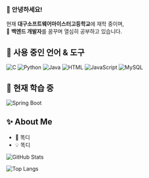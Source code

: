 ### 👋 안녕하세요!

현재 **대구소프트웨어마이스터고등학교**에 재학 중이며,  
🌱 **백엔드 개발자**를 꿈꾸며 열심히 공부하고 있습니다.

## 🔷 사용 중인 언어 & 도구
![C](https://img.shields.io/badge/C-A8B9CC?logo=c&logoColor=white)
![Python](https://img.shields.io/badge/Python-3776AB?logo=python&logoColor=white)
![Java](https://img.shields.io/badge/Java-007396?logo=java&logoColor=white)
![HTML](https://img.shields.io/badge/HTML5-E34F26?logo=html5&logoColor=white)
![JavaScript](https://img.shields.io/badge/JavaScript-F7DF1E?logo=javascript&logoColor=black)
![MySQL](https://img.shields.io/badge/MySQL-4479A1?logo=mysql&logoColor=white)

## 🔨 현재 학습 중
![Spring Boot](https://img.shields.io/badge/Learning-Spring_Boot-6DB33F?logo=springboot&logoColor=white)

## ✨ About Me
- 🧠 똑디
- 💡 똑디

![GitHub Stats](https://github-readme-stats.vercel.app/api?username=Finefinee&show_icons=true&theme=tokyonight)

![Top Langs](https://github-readme-stats.vercel.app/api/top-langs/?username=Finefinee&layout=compact&theme=tokyonight)



